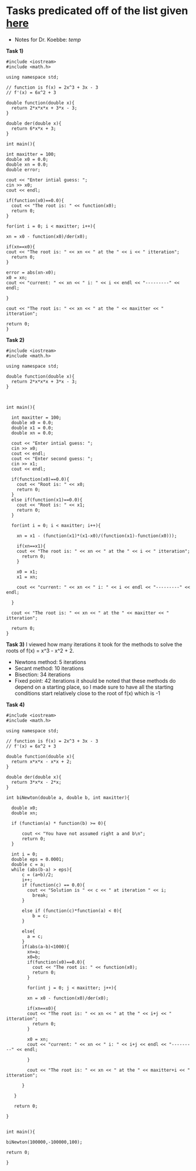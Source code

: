 # Tasks predicated off of the list given [here](https://jvkoebbe.github.io/math4610/tasksheets/html/tasksheet_03.html)

* Notes for Dr. Koebbe: *temp*

**Task 1)**
```
#include <iostream>
#include <math.h>

using namespace std;

// function is f(x) = 2x^3 + 3x - 3
// f'(x) = 6x^2 + 3

double function(double x){
  return 2*x*x*x + 3*x - 3;
}

double der(double x){
  return 6*x*x + 3;
}

int main(){

int maxitter = 100;
double x0 = 0.0;
double xn = 0.0;
double error;

cout << "Enter intial guess: ";
cin >> x0;
cout << endl;

if(function(x0)==0.0){
  cout << "The root is: " << function(x0);
  return 0;
}

for(int i = 0; i < maxitter; i++){

xn = x0 - function(x0)/der(x0);

if(xn==x0){
cout << "The root is: " << xn << " at the " << i << " itteration";
  return 0;
}

error = abs(xn-x0);
x0 = xn;
cout << "current: " << xn << " i: " << i << endl << "---------" << endl;

}

cout << "The root is: " << xn << " at the " << maxitter << " itteration";

return 0;
}
```
**Task 2)**
```
#include <iostream>
#include <math.h>

using namespace std;

double function(double x){
  return 2*x*x*x + 3*x - 3;
}



int main(){

  int maxitter = 100;
  double x0 = 0.0;
  double x1 = 0.0;
  double xn = 0.0;

  cout << "Enter intial guess: ";
  cin >> x0;
  cout << endl;
  cout << "Enter second guess: ";
  cin >> x1;
  cout << endl;

  if(function(x0)==0.0){
    cout << "Root is: " << x0;
    return 0;
  }
  else if(function(x1)==0.0){
    cout << "Root is: " << x1;
    return 0;
  }

  for(int i = 0; i < maxitter; i++){

    xn = x1 - (function(x1)*(x1-x0)/(function(x1)-function(x0)));

    if(xn==x1){
    cout << "The root is: " << xn << " at the " << i << " itteration";
      return 0;
    }

    x0 = x1;
    x1 = xn;

    cout << "current: " << xn << " i: " << i << endl << "---------" << endl;

  }

  cout << "The root is: " << xn << " at the " << maxitter << " itteration";

  return 0;
}
```
**Task 3)**
I viewed how many iterations it took for the methods to solve the roots of f(x) = x^3 - x^2 + 2.
* Newtons method: 5 iterations
* Secant method: 10 iterations
* Bisection: 34 iterations
* Fixed point: 42 iterations
it should be noted that these methods do depend on a starting place, so I made sure to have all the starting conditions start relatively close to the root of f(x) which is -1

**Task 4)**
```
#include <iostream>
#include <math.h>

using namespace std;

// function is f(x) = 2x^3 + 3x - 3
// f'(x) = 6x^2 + 3

double function(double x){
  return x*x*x - x*x + 2;
}

double der(double x){
  return 3*x*x - 2*x;
}

int biNewton(double a, double b, int maxitter){

  double x0;
  double xn;

  if (function(a) * function(b) >= 0){

      cout << "You have not assumed right a and b\n";
      return 0;
  }

  int i = 0;
  double eps = 0.0001;
  double c = a;
  while (abs(b-a) > eps){
      c = (a+b)/2;
      i++;
      if (function(c) == 0.0){
        cout << "Solution is " << c << " at iteration " << i;
          break;
      }

      else if (function(c)*function(a) < 0){
          b = c;
      }

      else{
        a = c;
      }
      if(abs(a-b)<1000){
        xn=a;
        x0=b;
        if(function(x0)==0.0){
          cout << "The root is: " << function(x0);
          return 0;
        }

        for(int j = 0; j < maxitter; j++){

        xn = x0 - function(x0)/der(x0);

        if(xn==x0){
        cout << "The root is: " << xn << " at the " << i+j << " itteration";
          return 0;
        }

        x0 = xn;
        cout << "current: " << xn << " i: " << i+j << endl << "---------" << endl;

        }

        cout << "The root is: " << xn << " at the " << maxitter+i << " itteration";

      }

   }

   return 0;

}


int main(){

biNewton(100000,-100000,100);

return 0;

}
```
